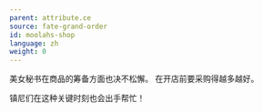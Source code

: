 ```yaml
---
parent: attribute.ce
source: fate-grand-order
id: moolahs-shop
language: zh
weight: 0
---
```


美女秘书在商品的筹备方面也决不松懈。
在开店前要采购得越多越好。

镇尼们在这种关键时刻也会出手帮忙！
